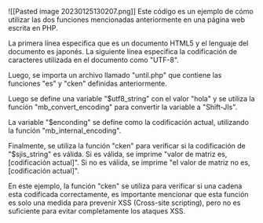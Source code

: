 
![[Pasted image 20230125130207.png]]
Este código es un ejemplo de cómo utilizar las dos funciones mencionadas anteriormente en una página web escrita en PHP.

La primera línea especifica que es un documento HTML5 y el lenguaje del documento es japonés. La siguiente línea especifica la codificación de caracteres utilizada en el documento como "UTF-8".

Luego, se importa un archivo llamado "until.php" que contiene las funciones "es" y "cken" definidas anteriormente.

Luego se define una variable "$utf8_string" con el valor "hola" y se utiliza la función "mb_convert_encoding" para convertir la variable a "Shift-JIs".

La variable "$enconding" se define como la codificación actual, utilizando la función "mb_internal_encoding".

Finalmente, se utiliza la función "cken" para verificar si la codificación de "$sjis_string" es válida. Si es válida, se imprime "valor de matriz es, [codificación actual]". Si no es válida, se imprime "el valor de matriz no es, [codificación actual]".

En este ejemplo, la función "cken" se utiliza para verificar si una cadena esta codificada correctamente, es importante mencionar que esta función es solo una medida para prevenir XSS (Cross-site scripting), pero no es suficiente para evitar completamente los ataques XSS.

